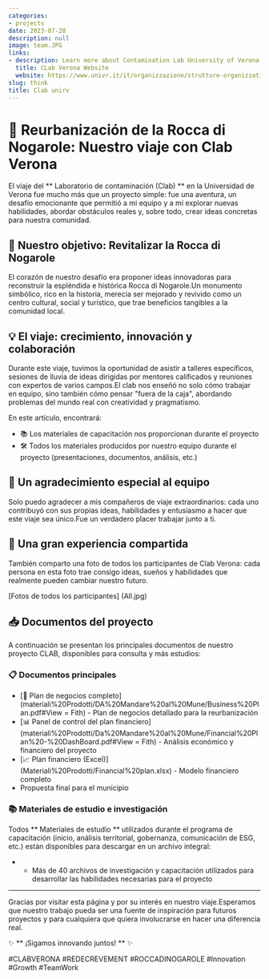 ```yaml
---
categories:
- projects
date: 2023-07-28
description: null
image: team.JPG
links:
- description: Learn more about Contamination Lab University of Verona
  title: CLab Verona Website
  website: https://www.univr.it/it/organizzazione/strutture-organizzative/uffici-amministrativi/area-ricerca-trasferimento-tecnologico-e-terza-missione/ufficio-ricerca-e-terza-missione/contamination-lab
slug: think
title: Clab unirv
---
```


# 🚀 Reurbanización de la Rocca di Nogarole: Nuestro viaje con Clab Verona

El viaje del ** Laboratorio de contaminación (Clab) ** en la Universidad de Verona fue mucho más que un proyecto simple: fue una aventura, un desafío emocionante que permitió a mi equipo y a mí explorar nuevas habilidades, abordar obstáculos reales y, sobre todo, crear ideas concretas para nuestra comunidad.

## 🌿 Nuestro objetivo: Revitalizar la Rocca di Nogarole

El corazón de nuestro desafío era proponer ideas innovadoras para reconstruir la espléndida e histórica Rocca di Nogarole.Un monumento simbólico, rico en la historia, merecía ser mejorado y revivido como un centro cultural, social y turístico, que trae beneficios tangibles a la comunidad local.

## 💡 El viaje: crecimiento, innovación y colaboración

Durante este viaje, tuvimos la oportunidad de asistir a talleres específicos, sesiones de lluvia de ideas dirigidas por mentores calificados y reuniones con expertos de varios campos.El clab nos enseñó no solo cómo trabajar en equipo, sino también cómo pensar "fuera de la caja", abordando problemas del mundo real con creatividad y pragmatismo.

En este artículo, encontrará:

- 📚 Los materiales de capacitación nos proporcionan durante el proyecto
- 🛠️ Todos los materiales producidos por nuestro equipo durante el proyecto (presentaciones, documentos, análisis, etc.)

## 🎉 Un agradecimiento especial al equipo

Solo puedo agradecer a mis compañeros de viaje extraordinarios: cada uno contribuyó con sus propias ideas, habilidades y entusiasmo a hacer que este viaje sea único.Fue un verdadero placer trabajar junto a ti.



## 🌟 Una gran experiencia compartida

También comparto una foto de todos los participantes de Clab Verona: cada persona en esta foto trae consigo ideas, sueños y habilidades que realmente pueden cambiar nuestro futuro.

[Fotos de todos los participantes] (All.jpg)

## 📥 Documentos del proyecto

A continuación se presentan los principales documentos de nuestro proyecto CLAB, disponibles para consulta y más estudios:

### 📋 Documentos principales

- [📄 Plan de negocios completo] (materiali%20Prodotti/DA%20Mandare%20al%20Mune/Business%20Plan.pdf#View = Fith) - Plan de negocios detallado para la reurbanización
- [📊 Panel de control del plan financiero] (materiali%20Prodotti/Da%20Mandare%20al%20Mune/Financial%20Plan%20-%20DashBoard.pdf#View = Fith) - Análisis económico y financiero del proyecto
- [📈 Plan financiero (Excel)] (Materiali%20Prodotti/Financial%20plan.xlsx) - Modelo financiero completo
-  Propuesta final para el municipio

### 📚 Materiales de estudio e investigación

Todos ** Materiales de estudio ** utilizados durante el programa de capacitación (inicio, análisis territorial, gobernanza, comunicación de ESG, etc.) están disponibles para descargar en un archivo integral:

-   - Más de 40 archivos de investigación y capacitación utilizados para desarrollar las habilidades necesarias para el proyecto

---

Gracias por visitar esta página y por su interés en nuestro viaje.Esperamos que nuestro trabajo pueda ser una fuente de inspiración para futuros proyectos y para cualquiera que quiera involucrarse en hacer una diferencia real.

✨ ** ¡Sigamos innovando juntos! ** ✨

#CLABVERONA #REDECREVEMENT #ROCCADINOGAROLE #Innovation #Growth #TeamWork